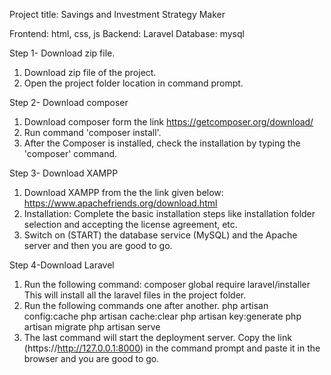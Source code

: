 Project title: Savings and Investment Strategy Maker

Frontend: html, css, js
Backend: Laravel
Database: mysql

Step 1- Download zip file.
1) Download zip file of the project.
2) Open the project folder location in command prompt.

Step 2- Download composer
1) Download composer form the link https://getcomposer.org/download/ 
2) Run command 'composer install'.
3) After the Composer is installed, check the installation by typing the 'composer' command.

Step 3- Download XAMPP
1) Download XAMPP from the the link given below:
   https://www.apachefriends.org/download.html
2) Installation:
   Complete the basic installation steps like installation folder selection and accepting the license agreement, etc.
3) Switch on (START) the database service (MySQL) and the Apache server and then you are good to go.

Step 4-Download Laravel
1) Run the following command:
   composer global require laravel/installer
   This will install all the laravel files in the project folder.
2) Run the following commands one after another.
	php artisan config:cache
	php artisan cache:clear
	php artisan key:generate
	php artisan migrate
	php artisan serve
3) The last command will start the deployment server. Copy the link (https://http://127.0.0.1:8000) in the command prompt and paste it in the browser and you are good to go.
